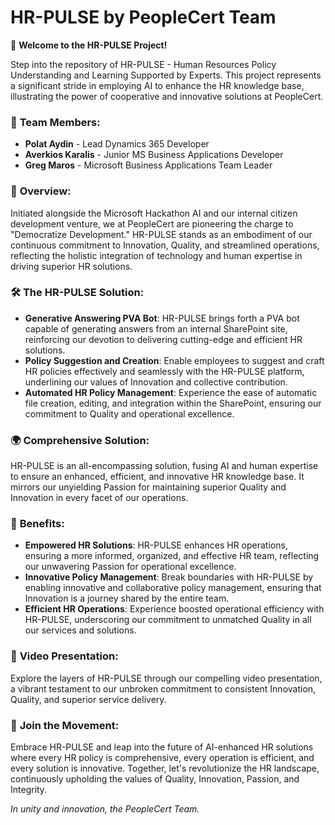 **HR-PULSE by PeopleCert Team**
===============================

🌟 **Welcome to the HR-PULSE Project!**

Step into the repository of HR-PULSE - Human Resources Policy Understanding and Learning Supported by Experts. This project represents a significant stride in employing AI to enhance the HR knowledge base, illustrating the power of cooperative and innovative solutions at PeopleCert.

### 🤝 **Team Members:**

-   **Polat Aydin** - Lead Dynamics 365 Developer
-   **Averkios Karalis** - Junior MS Business Applications Developer
-   **Greg Maros** - Microsoft Business Applications Team Leader

### 🌟 **Overview:**

Initiated alongside the Microsoft Hackathon AI and our internal citizen development venture, we at PeopleCert are pioneering the charge to "Democratize Development." HR-PULSE stands as an embodiment of our continuous commitment to Innovation, Quality, and streamlined operations, reflecting the holistic integration of technology and human expertise in driving superior HR solutions.

### 🛠️ **The HR-PULSE Solution:**

-   **Generative Answering PVA Bot**: HR-PULSE brings forth a PVA bot capable of generating answers from an internal SharePoint site, reinforcing our devotion to delivering cutting-edge and efficient HR solutions.
-   **Policy Suggestion and Creation**: Enable employees to suggest and craft HR policies effectively and seamlessly with the HR-PULSE platform, underlining our values of Innovation and collective contribution.
-   **Automated HR Policy Management**: Experience the ease of automatic file creation, editing, and integration within the SharePoint, ensuring our commitment to Quality and operational excellence.

### 🌍 **Comprehensive Solution:**

HR-PULSE is an all-encompassing solution, fusing AI and human expertise to ensure an enhanced, efficient, and innovative HR knowledge base. It mirrors our unyielding Passion for maintaining superior Quality and Innovation in every facet of our operations.

### 🎉 **Benefits:**

-   **Empowered HR Solutions**: HR-PULSE enhances HR operations, ensuring a more informed, organized, and effective HR team, reflecting our unwavering Passion for operational excellence.
-   **Innovative Policy Management**: Break boundaries with HR-PULSE by enabling innovative and collaborative policy management, ensuring that Innovation is a journey shared by the entire team.
-   **Efficient HR Operations**: Experience boosted operational efficiency with HR-PULSE, underscoring our commitment to unmatched Quality in all our services and solutions.

### 🎥 **Video Presentation:**

Explore the layers of HR-PULSE through our compelling video presentation, a vibrant testament to our unbroken commitment to consistent Innovation, Quality, and superior service delivery.

### 🤝 **Join the Movement:**

Embrace HR-PULSE and leap into the future of AI-enhanced HR solutions where every HR policy is comprehensive, every operation is efficient, and every solution is innovative. Together, let's revolutionize the HR landscape, continuously upholding the values of Quality, Innovation, Passion, and Integrity.

*In unity and innovation, the PeopleCert Team.*

